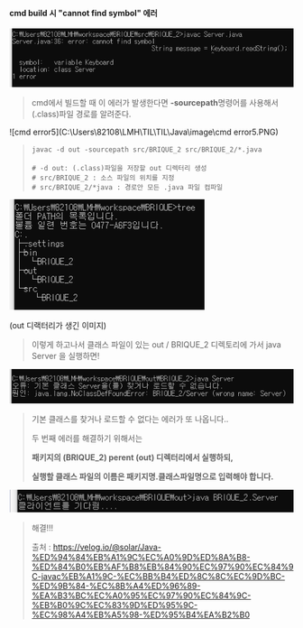 #### cmd build 시 "cannot find symbol" 에러

<img src="image\cmd error1.png" />

> cmd에서 빌드할 때 이 에러가 발생한다면 **-sourcepath**명령어를 사용해서 (.class)파일 경로를 알려준다.

![cmd error5](C:\Users\82108\LMH\TIL\TIL\Java\image\cmd error5.PNG)

> ```shell
> javac -d out -sourcepath src/BRIQUE_2 src/BRIQUE_2/*.java 
> 
> # -d out: (.class)파일을 저장할 out 디렉터리 생성
> # src/BRIQUE_2 : 소스 파일의 위치를 지정
> # src/BRIQUE_2/*java : 경로안 모든 .java 파일 컴파일
> ```

<img src="image\cmd error2.png" />

(out 디랙터리가  생긴 이미지)

> 이렇게 하고나서 클래스 파일이 있는 out / BRIQUE_2 디렉토리에 가서 java Server 을 실행하면!

<img src="image\cmd error3.png" />

> 기본 클래스를 찾거나 로드할 수 없다는 에러가 또 나옵니다..
>
> 두 번째 에러를 해결하기 위해서는 
>
> **패키지의 (BRIQUE_2) perent (out) 디렉터리에서  실행하되,**
>
> **실행할 클래스 파일의 이름은 패키지명.클래스파일명으로 입력해야 합니다.**

<img src="image\cmd error4.png" />

> 해결!!!
>
> 출처 : https://velog.io/@solar/Java-%ED%94%84%EB%A1%9C%EC%A0%9D%ED%8A%B8-%ED%84%B0%EB%AF%B8%EB%84%90%EC%97%90%EC%84%9C-javac%EB%A1%9C-%EC%BB%B4%ED%8C%8C%EC%9D%BC-%ED%9B%84-%EC%8B%A4%ED%96%89-%EA%B3%BC%EC%A0%95%EC%97%90%EC%84%9C-%EB%B0%9C%EC%83%9D%ED%95%9C-%EC%98%A4%EB%A5%98-%ED%95%B4%EA%B2%B0

